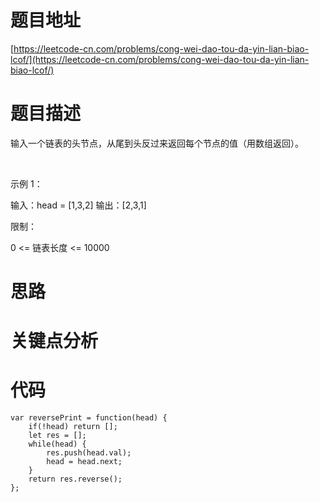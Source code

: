 # 题目地址

[https://leetcode-cn.com/problems/cong-wei-dao-tou-da-yin-lian-biao-lcof/](https://leetcode-cn.com/problems/cong-wei-dao-tou-da-yin-lian-biao-lcof/)

# 题目描述
输入一个链表的头节点，从尾到头反过来返回每个节点的值（用数组返回）。

 

示例 1：

输入：head = [1,3,2]
输出：[2,3,1]
 

限制：

0 <= 链表长度 <= 10000

# 思路

# 关键点分析

# 代码
    
    var reversePrint = function(head) {
        if(!head) return [];
        let res = [];
        while(head) {
            res.push(head.val);
            head = head.next;
        } 
        return res.reverse();
    };